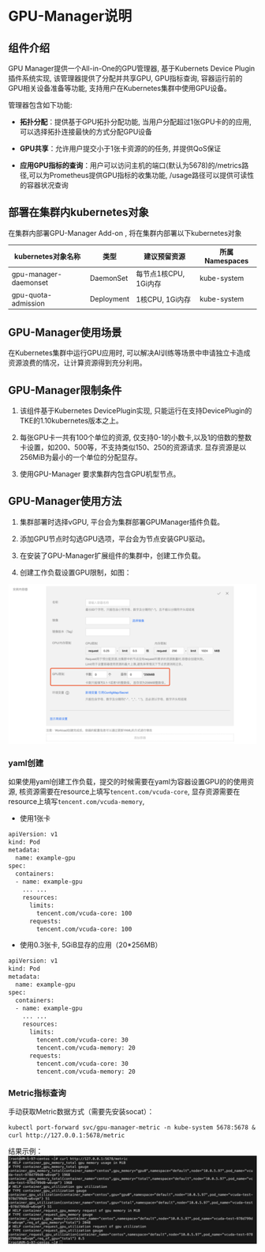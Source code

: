 # GPU-Manager说明

## 组件介绍

GPU Manager提供一个All-in-One的GPU管理器, 基于Kubernets Device Plugin插件系统实现, 该管理器提供了分配并共享GPU, GPU指标查询, 容器运行前的GPU相关设备准备等功能, 支持用户在Kubernetes集群中使用GPU设备。

管理器包含如下功能:

- **拓扑分配**：提供基于GPU拓扑分配功能, 当用户分配超过1张GPU卡的的应用, 可以选择拓扑连接最快的方式分配GPU设备

- **GPU共享**：允许用户提交小于1张卡资源的的任务, 并提供QoS保证

- **应用GPU指标的查询**：用户可以访问主机的端口(默认为5678)的/metrics路径,可以为Prometheus提供GPU指标的收集功能, /usage路径可以提供可读性的容器状况查询

## 部署在集群内kubernetes对象

在集群内部署GPU-Manager Add-on , 将在集群内部署以下kubernetes对象

| kubernetes对象名称        | 类型         | 建议预留资源 | 所属Namespaces |
| --------------------- | ---------- | ------ | ------------ |
| gpu-manager-daemonset | DaemonSet  | 每节点1核CPU, 1Gi内存 | kube-system  |
| gpu-quota-admission   | Deployment | 1核CPU, 1Gi内存      | kube-system  |

## GPU-Manager使用场景

在Kubernetes集群中运行GPU应用时, 可以解决AI训练等场景中申请独立卡造成资源浪费的情况，让计算资源得到充分利用。

## GPU-Manager限制条件

1. 该组件基于Kubernetes DevicePlugin实现, 只能运行在支持DevicePlugin的TKE的1.10kubernetes版本之上。

2. 每张GPU卡一共有100个单位的资源, 仅支持0-1的小数卡,以及1的倍数的整数卡设置，如200、500等，不支持类似150、250的资源请求. 显存资源是以256MiB为最小的一个单位的分配显存。

3. 使用GPU-Manager 要求集群内包含GPU机型节点。

## GPU-Manager使用方法

1. 集群部署时选择vGPU, 平台会为集群部署GPUManager插件负载。

2. 添加GPU节点时勾选GPU选项，平台会为节点安装GPU驱动。

3. 在安装了GPU-Manager扩展组件的集群中，创建工作负载。

4. 创建工作负载设置GPU限制，如图：

  ![](../../../images/创建GPU负载.png)

### yaml创建

如果使用yaml创建工作负载，提交的时候需要在yaml为容器设置GPU的的使用资源, 核资源需要在resource上填写`tencent.com/vcuda-core`, 显存资源需要在resource上填写`tencent.com/vcuda-memory`,

- 使用1张卡

```
apiVersion: v1
kind: Pod
metadata:
  name: example-gpu
spec:
  containers:
  - name: example-gpu
    ... ...
    resources:
      limits: 
        tencent.com/vcuda-core: 100
      requests:
        tencent.com/vcuda-core: 100
```

- 使用0.3张卡, 5GiB显存的应用（20*256MB）

```
apiVersion: v1
kind: Pod
metadata:
  name: example-gpu
spec:
  containers:
  - name: example-gpu
    ... ...
    resources:
      limits: 
        tencent.com/vcuda-core: 30
        tencent.com/vcuda-memory: 20
      requests:
        tencent.com/vcuda-core: 30
        tencent.com/vcuda-memory: 20
```
### Metric指标查询
手动获取Metric数据方式（需要先安装socat）：

```
kubectl port-forward svc/gpu-manager-metric -n kube-system 5678:5678 &
curl http://127.0.0.1:5678/metric
```
结果示例：
![img](../../../images/gpu-metric-result.png)
